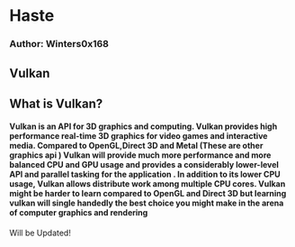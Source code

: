 # Haste

### Author: Winters0x168

## Vulkan


## What is Vulkan?

#### Vulkan is an API for 3D graphics and computing. Vulkan provides high performance real-time 3D graphics for video games and interactive media. Compared to OpenGL,Direct 3D and Metal (These are other graphics api ) Vulkan will provide much more performance and more balanced CPU and GPU usage and provides a considerably lower-level API and parallel tasking for the application . In addition to its lower CPU usage, Vulkan allows distribute work among multiple CPU cores. Vulkan might be harder to learn compared to OpenGL and Direct 3D but learning vulkan will single handedly the best choice you might make in the arena of computer graphics and rendering

Will be Updated!